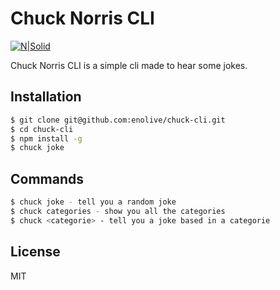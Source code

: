 # Chuck Norris CLI

[![N|Solid](https://conteudo.imguol.com.br/c/bol/fotos/eb/2017/03/09/9-com-a-alta-no-preco-da-gasolina-chuck-norris-esta-considerando-parar-de-beber-1489078398190_956x500.jpg)](https://nodesource.com/products/nsolid)

Chuck Norris CLI is a simple cli made to hear some jokes.

## Installation

```sh
$ git clone git@github.com:enolive/chuck-cli.git
$ cd chuck-cli
$ npm install -g
$ chuck joke
```

## Commands

```sh
$ chuck joke - tell you a random joke
$ chuck categories - show you all the categories
$ chuck <categorie> - tell you a joke based in a categorie
```

License
----

MIT
